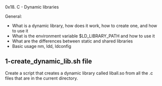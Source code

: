 0x18. C - Dynamic libraries


General:
- What is a dynamic library, how does it work, how to create one, and how to use it
- What is the environment variable $LD_LIBRARY_PATH and how to use it
- What are the differences between static and shared libraries
- Basic usage nm, ldd, ldconfig

## 1-create_dynamic_lib.sh file
Create a script that creates a dynamic library called liball.so from all the .c files that are in the current directory.
